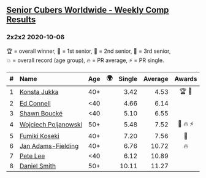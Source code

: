 <style>table {white-space: nowrap;}</style>
<link rel="stylesheet" type="text/css" href="/scw-comp/css/flags.css" />

## [Senior Cubers Worldwide - Weekly Comp Results](/scw-comp/results/)
### 2x2x2 2020-10-06

<span style="white-space: nowrap;">🏆 = overall winner</span>, <span style="white-space: nowrap;">🥇 = 1st senior</span>, <span style="white-space: nowrap;">🥈 = 2nd senior</span>, <span style="white-space: nowrap;">🥉 = 3rd senior</span>, <span style="white-space: nowrap;">💥 = overall record (age group)</span>, <span style="white-space: nowrap;">🔥 = PR average</span>, <span style="white-space: nowrap;">⚡ = PR single</span>.

| # | Name | Age | 🌍 | Single | Average | Awards | Solve 1 | Solve 2 | Solve 3 | Solve 4 | Solve 5 | Video |
| :--: | :-- | :--: | :--: | --: | --: | :--: | --: | --: | --: | --: | --: | :-- |
| 1 | [Konsta Jukka](../../persons/konsta_jukka/222.md) | 40+ | <i class="flag flag-FI" /> | 3.42 | 4.53 | 🏆 🥇 | 5.65 | 4.60 | 5.57 | 3.42 | 3.42 | [Desktop](https://www.facebook.com/events/2645965315652815/permalink/2649584791957534) / [Mobile](https://m.facebook.com/events/2645965315652815?view=permalink&id=2649584791957534) |
| 2 | [Ed Connell](../../persons/ed_connell/222.md) | <40 | <i class="flag flag-IE" /> | 4.66 | 6.14 |  | 7.17 | 8.22 | 4.73 | 6.53 | 4.66 | [Desktop](https://www.facebook.com/events/2645965315652815/permalink/2649943901921623) / [Mobile](https://m.facebook.com/events/2645965315652815?view=permalink&id=2649943901921623) |
| 3 | [Shawn Boucké](../../persons/shawn_boucke/222.md) | <40 | <i class="flag flag-US" /> | 5.10 | 6.55 |  | DNF | 5.10 | 7.19 | 6.97 | 5.48 | [Desktop](https://www.facebook.com/events/2645965315652815/permalink/2649208295328517) / [Mobile](https://m.facebook.com/events/2645965315652815?view=permalink&id=2649208295328517) |
| 4 | [Wojciech Poljanowski](../../persons/wojciech_poljanowski/222.md) | 50+ | <i class="flag flag-PL" /> | 5.48 | 7.52 | 🥈 🔥 ⚡ | 7.11 | 8.85 | 11.55 | 6.61 | 5.48 | [Desktop](https://www.facebook.com/events/2645965315652815/permalink/2649638881952125) / [Mobile](https://m.facebook.com/events/2645965315652815?view=permalink&id=2649638881952125) |
| 5 | [Fumiki Koseki](../../persons/fumiki_koseki/222.md) | 40+ | <i class="flag flag-JP" /> | 7.20 | 7.56 | 🥉 | 7.29 | 7.60 | 7.79 | 7.20 | 7.86 | [Desktop](https://www.facebook.com/events/2645965315652815/permalink/2652050551710958) / [Mobile](https://m.facebook.com/events/2645965315652815?view=permalink&id=2652050551710958) |
| 6 | [Jan Adams-Fielding](../../persons/jan_adams_fielding/222.md) | 40+ | <i class="flag flag-GB" /> | 6.76 | 10.72 | 🔥 | 15.29 | 9.29 | 12.05 | 10.82 | 6.76 | [Desktop](https://www.facebook.com/events/2645965315652815/permalink/2651869695062377) / [Mobile](https://m.facebook.com/events/2645965315652815?view=permalink&id=2651869695062377) |
| 7 | [Pete Lee](../../persons/pete_lee/222.md) | <40 | <i class="flag flag-GB" /> | 6.12 | 10.89 |  | 13.88 | 8.19 | 10.61 | 6.12 | 19.14 | [Desktop](https://www.facebook.com/events/2645965315652815/permalink/2650853015164045) / [Mobile](https://m.facebook.com/events/2645965315652815?view=permalink&id=2650853015164045) |
| 8 | [Daniel Smith](../../persons/daniel_smith/222.md) | 50+ | <i class="flag flag-US" /> | 10.11 | 11.27 |  | 14.20 | 13.09 | 10.11 | 10.42 | 10.31 | [Desktop](https://www.facebook.com/events/1202263490156156/permalink/1213252789057226) / [Mobile](https://m.facebook.com/events/1202263490156156?view=permalink&id=1213252789057226) |

<!-- Global site tag (gtag.js) - Google Analytics -->
<script async src="https://www.googletagmanager.com/gtag/js?id=UA-86348435-3"></script>
<script>window.dataLayer = window.dataLayer || []; function gtag() {dataLayer.push(arguments);} gtag('js', new Date()); gtag('config', 'UA-86348435-3');</script>

